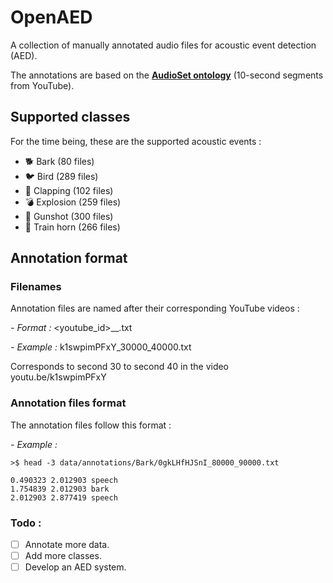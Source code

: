 # OpenAED

A collection of manually annotated audio files for acoustic event detection (AED). 

The annotations are based on the  __[AudioSet ontology](https://research.google.com/audioset/ontology/index.html)__ (10-second segments from YouTube).


## Supported classes 
For the time being, these are the supported acoustic events : 
- :dog2: Bark (80 files)
- :bird: Bird (289 files)
- :clap: Clapping (102 files)
- :bomb: Explosion (259 files)
- :gun: Gunshot (300 files)
- :train2: Train horn (266 files)


## Annotation format 

### Filenames 
Annotation files are named after their corresponding YouTube videos : 

*- Format :*
<youtube_id>\_<start-time>\_<end-time>.txt

*- Example :*
k1swpimPFxY_30000_40000.txt

Corresponds to second 30 to second 40 in the video youtu.be/k1swpimPFxY


### Annotation files format
The annotation files follow this format :
 
<start-time> <end-time> <acoustic-event>

*- Example :*
```
>$ head -3 data/annotations/Bark/0gkLHfHJSnI_80000_90000.txt 

0.490323 2.012903 speech
1.754839 2.012903 bark
2.012903 2.877419 speech
```

### Todo : 

- [ ] Annotate more data. 
- [ ] Add more classes. 
- [ ] Develop an AED system. 
